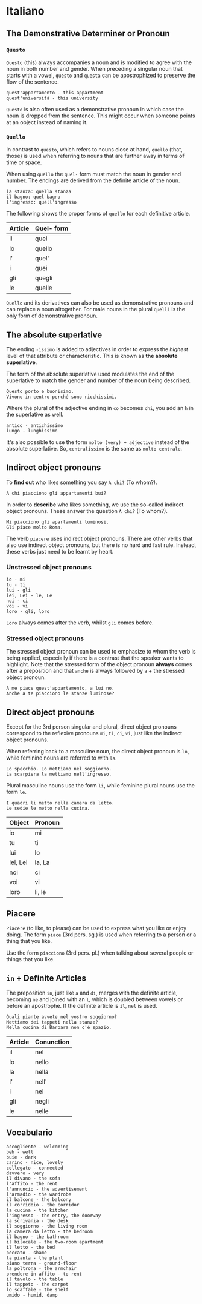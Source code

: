 # Italiano
## The Demonstrative Determiner or Pronoun
### `Questo`
`Questo` (this) always accompanies a noun and is modified to agree with the noun in both number and gender. When preceding a singular noun that starts with a vowel, `questo` and `questa` can be apostrophized to preserve the flow of the sentence.

```
quest'appartamento - this appartment
quest'università - this university
```

`Questo` is also often used as a demonstrative pronoun in which case the noun is dropped from the sentence. This might occur when someone points at an object instead of naming it.

### `Quello`
In contrast to `questo`, which refers to nouns close at hand, `quello` (that, those) is used when referring to nouns that are further away in terms of time or space.

When using `quello` the `quel-` form must match the noun in gender and number. The endings are derived from the definite article of the noun.

```
la stanza: quella stanza
il bagno: quel bagno
l'ingresso: quell'ingresso
```

The following shows the proper forms of `quello` for each definitive article.

| Article  | Quel- form  |
|----------|-------------|
| il       | quel        |
| lo       | quello      |
| l'       | quel'       |
| i        | quei        |
| gli      | quegli      |
| le       | quelle      |

`Quello` and its derivatives can also be used as demonstrative pronouns and can replace a noun altogether. For male nouns in the plural `quelli` is the only form of demonstrative pronoun.

## The absolute superlative
The ending `-issimo` is added to adjectives in order to express the *highest* level of that attribute or characteristic. This is known as **the absolute superlative**.

The form of the absolute superlative used modulates the end of the superlative to match the gender and number of the noun being described.

```
Questo porto e buonisimo.
Vivono in centro perché sono ricchissimi.
```

Where the plural of the adjective ending in `co` becomes `chi`, you add an `h` in the superlative as well.

```
antico - antichissimo
lungo - lunghissimo
```

It's also possible to use the form `molto (very) + adjective` instead of the absolute superlative. So, `centralissimo` is the same as `molto centrale`.

## Indirect object pronouns
To **find out** who likes something you say `A chi?` (To whom?).

```
A chi piacciono gli appartamenti bui?
```

In order to **describe** who likes something, we use the so-called indirect object pronouns. These answer the question `A chi?` (To whom?).

```
Mi piacciono gli apartamenti luminosi.
Gli piace molto Roma.
```

The verb `piacere` uses indirect object pronouns. There are other verbs that also use indirect object pronouns, but there is no hard and fast rule. Instead, these verbs just need to be learnt by heart.

### Unstressed object pronouns
```
io - mi
tu - ti
lui - gli
lei, Lei - le, Le
noi - ci
voi - vi
loro - gli, loro
```

`Loro` always comes after the verb, whilst `gli` comes before.

### Stressed object pronouns
The stressed object pronoun can be used to emphasize to whom the verb is being applied, especially if there is a contrast that the speaker wants to highlight. Note that the stressed form of the object pronoun **always** comes after a preposition and that `anche` is always followed by `a` + the stressed object pronoun.

```
A me piace quest'appartamento, a lui no.
Anche a te piacciono le stanze luminose?
```

## Direct object pronouns
Except for the 3rd person singular and plural, direct object pronouns correspond to the reflexive pronouns `mi`, `ti`, `ci`, `vi`, just like the indirect object pronouns.

When referring back to a masculine noun, the direct object pronoun is `lo`, while feminine nouns are referred to with `la`.

```
Lo specchio. Lo mettiamo nel soggiorno.
La scarpiera la mettiamo nell'ingresso.
```

Plural masculine nouns use the form `li`, while feminine plural nouns use the form `le`.

```
I quadri li metto nella camera da letto.
Le sedie le metto nella cucina.
```

| Object    | Pronoun   |
|-----------|-----------|
| io        | mi        |
| tu        | ti        |
| lui       | lo        |
| lei, Lei  | la, La    |
| noi       | ci        |
| voi       | vi        |
| loro      | li, le    |

## Piacere

`Piacere` (to like, to please) can be used to express what you like or enjoy doing. The form `piace` (3rd pers. sg.) is used when referring to a person or a thing that you like.

Use the form `piacciono` (3rd pers. pl.) when talking about several people or things that you like.

## `in` + Definite Articles
The preposition `in`, just like `a` and `di`, merges with the definite article, becoming `ne` and joined with an `l`, which is doubled between vowels or before an apostrophe. If the definite article is `il`, `nel` is used.

```
Quali piante avvete nel vostro soggiorno?
Mettiamo dei tappeti nella stanze?
Nella cucina di Barbara non c'é spazio.
```

| Article       | Conunction        |
|---------------|-------------------|
| il            | nel               |
| lo            | nello             |
| la            | nella             |
| l'            | nell'             |
| i             | nei               |
| gli           | negli             |
| le            | nelle             |



## Vocabulario
```
accogliente - welcoming
beh - well
buie - dark
carino - nice, lovely
collegato - connected
davvero - very
il divano - the sofa
l'affito - the rent
l'annuncio - the advertisement
l'armadio - the wardrobe
il balcone - the balcony
il corridoio - the corridor
la cucina - the kitchen
l'ingresso - the entry, the doorway
la scrivania - the desk
il soggiorno - the living room
la camera da letto - the bedroom
il bagno - the bathroom
il bilocale - the two-room apartment
il letto - the bed
peccato - shame
la pianta - the plant
piano terra - ground-floor
la poltrona - the armchair
prendere in affito - to rent
il tavolo - the table
il tappeto - the carpet
lo scaffale - the shelf
umido - humid, damp
```